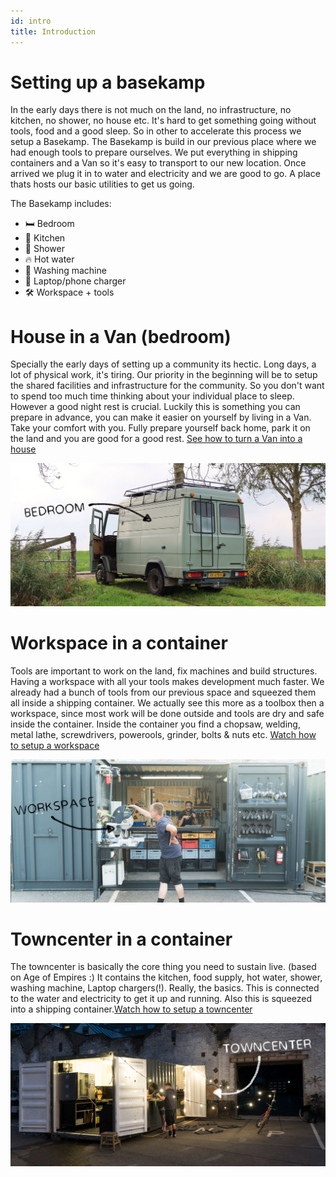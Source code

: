```yaml
---
id: intro
title: Introduction
---
```


# Setting up a basekamp
In the early days there is not much on the land, no infrastructure, no kitchen, no shower, no house etc. It's hard to get something going without tools, food and a good sleep. So in other to accelerate this process we setup a Basekamp. The Basekamp is build in our previous place where we had enough tools to prepare ourselves. We put everything in shipping containers and a Van so it's easy to transport to our new location. Once arrived we plug it in to water and electricity and we are good to go. A place thats hosts our basic utilities to get us going.

The Basekamp includes:
- 🛏 Bedroom
- 🍳 Kitchen
- 🚿 Shower
- 🔥 Hot water
- 👕 Washing machine
- 🔌 Laptop/phone charger
- 🛠 Workspace + tools






# House in a Van (bedroom)
Specially the early days of setting up a community its hectic. Long days, a lot of physical work, it's tiring. Our priority in the beginning will be to setup the shared facilities and infrastructure for the community. So you don't want to spend too much time thinking about your individual place to sleep. However a good night rest is crucial. Luckily this is something you can prepare in advance, you can make it easier on yourself by living in a Van. Take your comfort with you. Fully prepare yourself back home, park it on the land and you are good for a good rest. [See how to turn a Van into a house](/academy/basekamp/house)

<img src="../assets/move/intro-bedroom.jpg"/>


# Workspace in a container
Tools are important to work on the land, fix machines and build structures. Having a workspace with all your tools makes development much faster. We already had a bunch of tools from our previous space and squeezed them all inside a shipping container. We actually see this more as a toolbox then a workspace, since most work will be done outside and tools are dry and safe inside the container. Inside the container you find a chopsaw, welding, metal lathe, screwdrivers, powerools, grinder, bolts & nuts etc. [Watch how to setup a workspace](/academy/basekamp/container)

<img src="../assets/move/intro-workspace.jpg"/>


# Towncenter in a container
The towncenter is basically the core thing you need to sustain live. (based on Age of Empires :) It contains the kitchen, food supply, hot water, shower, washing machine, Laptop chargers(!). Really, the basics. This is connected to the water and electricity to get it up and running. Also this is squeezed into a shipping container.[Watch how to setup a towncenter](/academy/basekamp/container)

<img src="../assets/move/intro-towncenter.jpg"/>
